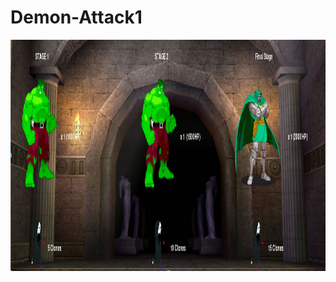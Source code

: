 # Demon-Attack1
<img src = "https://raw.githubusercontent.com/chuhanlin/Demon-Attack1/master/gameImg1.JPG" width = "1200" height = "370" >
